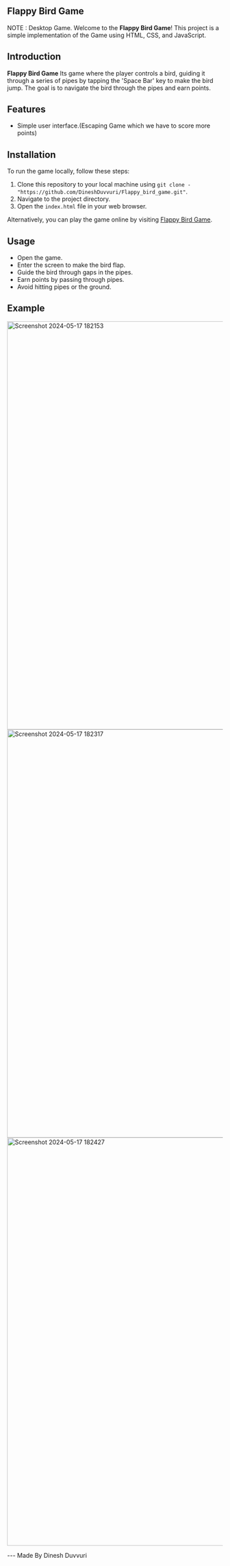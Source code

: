 
## Flappy Bird Game 

NOTE : Desktop Game.
Welcome to the **Flappy Bird Game**! This project is a simple implementation of the  Game using HTML, CSS, and JavaScript.

## Introduction

**Flappy Bird Game** Its game where the player controls a bird, guiding it through a series of pipes by tapping the 'Space Bar' key to make the bird jump. The goal is to navigate the bird through the pipes and earn points.

## Features

- Simple user interface.(Escaping Game which we have to score more points)

## Installation

To run the game locally, follow these steps:

1. Clone this repository to your local machine using `git clone - "https://github.com/DineshDuvvuri/Flappy_bird_game.git"`.
2. Navigate to the project directory.
3. Open the `index.html` file in your web browser.

Alternatively, you can play the game online by visiting [Flappy Bird Game](https://d-flappybird.netlify.app/).

## Usage

- Open the game.
- Enter the screen to make the bird flap.
- Guide the bird through gaps in the pipes.
- Earn points by passing through pipes.
- Avoid hitting pipes or the ground.

## Example
<img width="952" alt="Screenshot 2024-05-17 182153" src="https://github.com/DineshDuvvuri/Flappy_bird_game/assets/152904153/500e83b3-229a-446f-ba1e-e153fbec3c08">
<img width="952" alt="Screenshot 2024-05-17 182317" src="https://github.com/DineshDuvvuri/Flappy_bird_game/assets/152904153/16a1c4c0-1ff3-4bc0-9e99-c2eb5cbd6bfa">
<img width="952" alt="Screenshot 2024-05-17 182427" src="https://github.com/DineshDuvvuri/Flappy_bird_game/assets/152904153/77c1a342-4348-4e1e-9131-09446ed49bb6">




 --- Made By Dinesh Duvvuri
